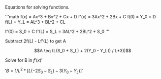 Equations for solving functions.

'''math 
f(x) = Ax^3 + Bx^2 + Cx + D
f'(x) = 3Ax^2 + 2Bx + C
f(0) = Y_0 = D
f(L) = Y_L = AL^3 + BL^2 + CL

f'(0) = S_0 = C
f'(L) = S_L = 3AL^2 + 2BL^2 + S_0
'''

Subtract 2f(L) - Lf'(L) to get A

$$A \eq (L(S_0 + S_L) + 2(Y_0 - Y_L)) / L*3))$$

Solve for B in $f'(x)'$

$'B = 1/L^2 * [L(-2S_0 - S_L) - 3(Y_0 - Y_L)]'$